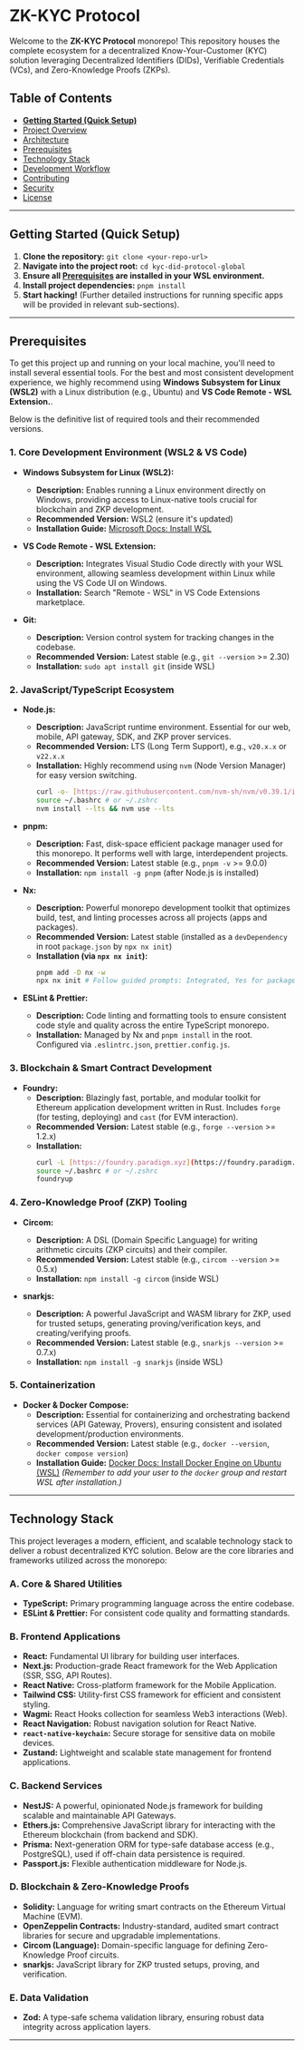 # ZK-KYC Protocol

Welcome to the **ZK-KYC Protocol** monorepo! This repository houses the complete ecosystem for a decentralized Know-Your-Customer (KYC) solution leveraging Decentralized Identifiers (DIDs), Verifiable Credentials (VCs), and Zero-Knowledge Proofs (ZKPs).

## Table of Contents

- [**Getting Started (Quick Setup)**](#getting-started-quick-setup)
- [Project Overview](#project-overview)
- [Architecture](#architecture)
- [Prerequisites](#prerequisites)
- [Technology Stack](#technology-stack)
- [Development Workflow](#development-workflow)
- [Contributing](#contributing)
- [Security](#security)
- [License](#license)

---

<a name="getting-started-quick-setup"></a>
## Getting Started (Quick Setup)

1.  **Clone the repository:** `git clone <your-repo-url>`
2.  **Navigate into the project root:** `cd kyc-did-protocol-global`
3.  **Ensure all [Prerequisites](#prerequisites) are installed in your WSL environment.**
4.  **Install project dependencies:** `pnpm install`
5.  **Start hacking!** (Further detailed instructions for running specific apps will be provided in relevant sub-sections).

---

## Prerequisites

To get this project up and running on your local machine, you'll need to install several essential tools. For the best and most consistent development experience, we highly recommend using **Windows Subsystem for Linux (WSL2)** with a Linux distribution (e.g., Ubuntu) and **VS Code Remote - WSL Extension.**.

Below is the definitive list of required tools and their recommended versions.

### 1. Core Development Environment (WSL2 & VS Code)

* **Windows Subsystem for Linux (WSL2):**
    * **Description:** Enables running a Linux environment directly on Windows, providing access to Linux-native tools crucial for blockchain and ZKP development.
    * **Recommended Version:** WSL2 (ensure it's updated)
    * **Installation Guide:** [Microsoft Docs: Install WSL](https://learn.microsoft.com/en-us/windows/wsl/install)

* **VS Code Remote - WSL Extension:**
    * **Description:** Integrates Visual Studio Code directly with your WSL environment, allowing seamless development within Linux while using the VS Code UI on Windows.
    * **Installation:** Search "Remote - WSL" in VS Code Extensions marketplace.

* **Git:**
    * **Description:** Version control system for tracking changes in the codebase.
    * **Recommended Version:** Latest stable (e.g., `git --version` >= 2.30)
    * **Installation:** `sudo apt install git` (inside WSL)

### 2. JavaScript/TypeScript Ecosystem

* **Node.js:**
    * **Description:** JavaScript runtime environment. Essential for our web, mobile, API gateway, SDK, and ZKP prover services.
    * **Recommended Version:** LTS (Long Term Support), e.g., `v20.x.x` or `v22.x.x`
    * **Installation:** Highly recommend using `nvm` (Node Version Manager) for easy version switching.
        ```bash
        curl -o- [https://raw.githubusercontent.com/nvm-sh/nvm/v0.39.1/install.sh](https://raw.githubusercontent.com/nvm-sh/nvm/v0.39.1/install.sh) | bash
        source ~/.bashrc # or ~/.zshrc
        nvm install --lts && nvm use --lts
        ```

* **pnpm:**
    * **Description:** Fast, disk-space efficient package manager used for this monorepo. It performs well with large, interdependent projects.
    * **Recommended Version:** Latest stable (e.g., `pnpm -v` >= 9.0.0)
    * **Installation:** `npm install -g pnpm` (after Node.js is installed)

* **Nx:**
    * **Description:** Powerful monorepo development toolkit that optimizes build, test, and linting processes across all projects (apps and packages).
    * **Recommended Version:** Latest stable (installed as a `devDependency` in root `package.json` by `npx nx init`)
    * **Installation (via `npx nx init`):**
        ```bash
        pnpm add -D nx -w
        npx nx init # Follow guided prompts: Integrated, Yes for package.json scripts, Yes for Nx Console
        ```

* **ESLint & Prettier:**
    * **Description:** Code linting and formatting tools to ensure consistent code style and quality across the entire TypeScript monorepo.
    * **Installation:** Managed by Nx and `pnpm install` in the root. Configured via `.eslintrc.json`, `prettier.config.js`.

### 3. Blockchain & Smart Contract Development

* **Foundry:**
    * **Description:** Blazingly fast, portable, and modular toolkit for Ethereum application development written in Rust. Includes `forge` (for testing, deploying) and `cast` (for EVM interaction).
    * **Recommended Version:** Latest stable (e.g., `forge --version` >= 1.2.x)
    * **Installation:**
        ```bash
        curl -L [https://foundry.paradigm.xyz](https://foundry.paradigm.xyz) | bash
        source ~/.bashrc # or ~/.zshrc
        foundryup
        ```

### 4. Zero-Knowledge Proof (ZKP) Tooling

* **Circom:**
    * **Description:** A DSL (Domain Specific Language) for writing arithmetic circuits (ZKP circuits) and their compiler.
    * **Recommended Version:** Latest stable (e.g., `circom --version` >= 0.5.x)
    * **Installation:** `npm install -g circom` (inside WSL)

* **snarkjs:**
    * **Description:** A powerful JavaScript and WASM library for ZKP, used for trusted setups, generating proving/verification keys, and creating/verifying proofs.
    * **Recommended Version:** Latest stable (e.g., `snarkjs --version` >= 0.7.x)
    * **Installation:** `npm install -g snarkjs` (inside WSL)

### 5. Containerization

* **Docker & Docker Compose:**
    * **Description:** Essential for containerizing and orchestrating backend services (API Gateway, Provers), ensuring consistent and isolated development/production environments.
    * **Recommended Version:** Latest stable (e.g., `docker --version`, `docker compose version`)
    * **Installation Guide:** [Docker Docs: Install Docker Engine on Ubuntu (WSL)](https://docs.docker.com/engine/install/ubuntu/#install-using-the-repository)
        *(Remember to add your user to the `docker` group and restart WSL after installation.)*

---

## Technology Stack

This project leverages a modern, efficient, and scalable technology stack to deliver a robust decentralized KYC solution. Below are the core libraries and frameworks utilized across the monorepo:

### A. Core & Shared Utilities
* **TypeScript:** Primary programming language across the entire codebase.
* **ESLint & Prettier:** For consistent code quality and formatting standards.

### B. Frontend Applications
* **React:** Fundamental UI library for building user interfaces.
* **Next.js:** Production-grade React framework for the Web Application (SSR, SSG, API Routes).
* **React Native:** Cross-platform framework for the Mobile Application.
* **Tailwind CSS:** Utility-first CSS framework for efficient and consistent styling.
* **Wagmi:** React Hooks collection for seamless Web3 interactions (Web).
* **React Navigation:** Robust navigation solution for React Native.
* **`react-native-keychain`:** Secure storage for sensitive data on mobile devices.
* **Zustand:** Lightweight and scalable state management for frontend applications.

### C. Backend Services
* **NestJS:** A powerful, opinionated Node.js framework for building scalable and maintainable API Gateways.
* **Ethers.js:** Comprehensive JavaScript library for interacting with the Ethereum blockchain (from backend and SDK).
* **Prisma:** Next-generation ORM for type-safe database access (e.g., PostgreSQL), used if off-chain data persistence is required.
* **Passport.js:** Flexible authentication middleware for Node.js.

### D. Blockchain & Zero-Knowledge Proofs
* **Solidity:** Language for writing smart contracts on the Ethereum Virtual Machine (EVM).
* **OpenZeppelin Contracts:** Industry-standard, audited smart contract libraries for secure and upgradable implementations.
* **Circom (Language):** Domain-specific language for defining Zero-Knowledge Proof circuits.
* **snarkjs:** JavaScript library for ZKP trusted setups, proving, and verification.

### E. Data Validation
* **Zod:** A type-safe schema validation library, ensuring robust data integrity across application layers.

---
